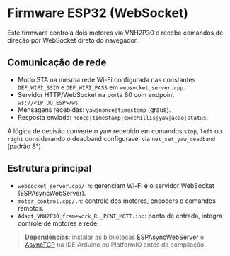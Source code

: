 # Firmware ESP32 (WebSocket)

Este firmware controla dois motores via VNH2P30 e recebe comandos de direção por WebSocket direto do navegador.

## Comunicação de rede
- Modo STA na mesma rede Wi-Fi configurada nas constantes `DEF_WIFI_SSID` e `DEF_WIFI_PASS` em `websocket_server.cpp`.
- Servidor HTTP/WebSocket na porta 80 com endpoint `ws://<IP_DO_ESP>/ws`.
- Mensagens recebidas: `yaw|nonce|timestamp` (graus).
- Resposta enviada: `nonce|timestamp|execMillis|yaw|acao|status`.

A lógica de decisão converte o yaw recebido em comandos `stop`, `left` ou `right` considerando o deadband configurável via `net_set_yaw_deadband` (padrão 8°).

## Estrutura principal
- `websocket_server.cpp/.h`: gerenciam Wi-Fi e o servidor WebSocket (ESPAsyncWebServer).
- `motor_control.cpp/.h`: controle dos motores, encoders e comandos remotos.
- `Adapt_VNH2P30_framework_RL_PCNT_MQTT.ino`: ponto de entrada, integra controle de motores e rede.

> **Dependências**: instalar as bibliotecas [ESPAsyncWebServer](https://github.com/me-no-dev/ESPAsyncWebServer) e [AsyncTCP](https://github.com/me-no-dev/AsyncTCP) na IDE Arduino ou PlatformIO antes da compilação.
